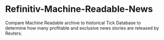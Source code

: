 # Refinitiv-Machine-Readable-News
Compare Machine Readable archive to historical Tick Database to determine how many profitable and exclusive news stories are released by Reuters.
